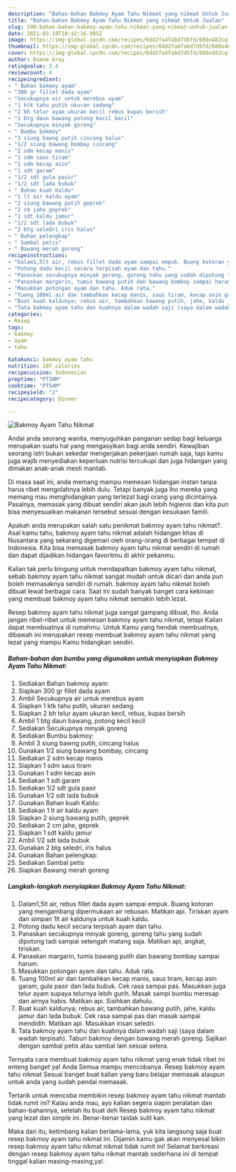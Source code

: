 ```yaml
---
description: "Bahan-bahan Bakmoy Ayam Tahu Nikmat yang nikmat Untuk Jualan"
title: "Bahan-bahan Bakmoy Ayam Tahu Nikmat yang nikmat Untuk Jualan"
slug: 590-bahan-bahan-bakmoy-ayam-tahu-nikmat-yang-nikmat-untuk-jualan
date: 2021-03-19T18:42:16.995Z
image: https://img-global.cpcdn.com/recipes/6dd2fa4fabd7d5fd/680x482cq70/bakmoy-ayam-tahu-nikmat-foto-resep-utama.jpg
thumbnail: https://img-global.cpcdn.com/recipes/6dd2fa4fabd7d5fd/680x482cq70/bakmoy-ayam-tahu-nikmat-foto-resep-utama.jpg
cover: https://img-global.cpcdn.com/recipes/6dd2fa4fabd7d5fd/680x482cq70/bakmoy-ayam-tahu-nikmat-foto-resep-utama.jpg
author: Duane Gray
ratingvalue: 3.4
reviewcount: 4
recipeingredient:
- " Bahan bakmoy ayam"
- "300 gr fillet dada ayam"
- "Secukupnya air untuk merebus ayam"
- "1 ktk tahu putih ukuran sedang"
- "2 bh telur ayam ukuran kecil rebus kupas bersih"
- "1 btg daun bawang potong kecil kecil"
- "Secukupnya minyak goreng"
- " Bumbu bakmoy"
- "3 siung bawng putih cincang halus"
- "1/2 siung bawang bombay cincang"
- "2 sdm kecap manis"
- "1 sdm saus tiram"
- "1 sdm kecap asin"
- "1 sdt garam"
- "1/2 sdt gula pasir"
- "1/2 sdt lada bubuk"
- " Bahan kuah Kaldu"
- "1 lt air kaldu ayam"
- "2 siung bawang putih geprek"
- "2 cm jahe geprek"
- "1 sdt kaldu jamur"
- "1/2 sdt lada bubuk"
- "2 btg seledri iris halus"
- " Bahan pelengkap"
- " Sambal petis"
- " Bawang merah goreng"
recipeinstructions:
- "Dalam1,5lt air, rebus fillet dada ayam sampai empuk. Buang kotoran yang mengambang dipermukaan air rebusan. Matikan api. Tiriskan ayam dan simpan 1lt air kaldunya untuk kuah kaldu."
- "Potong dadu kecil secara terpisah ayam dan tahu."
- "Panaskan secukupnya minyak goreng, goreng tahu yang sudah dipotong tadi sampai setengah matang saja. Matikan api, angkat, tiriskan."
- "Panaskan margarin, tumis bawang putih dan bawang bombay sampai harum."
- "Masukkan potongan ayam dan tahu. Aduk rata."
- "Tuang 100ml air dan tambahkan kecap manis, saus tiram, kecap asin garam, gula pasir dan lada bubuk. Cek rasa sampai pas. Masukkan juga telur ayam supaya telurnya lebih gurih. Masak sampi bumbu meresap dan airnya habis. Matikan api. Sisihkan dahulu."
- "Buat kuah kaldunya; rebus air, tambahkan bawang putih, jahe, kaldu jamur dan lada bubuk. Cek rasa sampai pas dan masak sampai mendidih. Matikan api. Masukkan irisan seledri."
- "Tata bakmoy ayam tahu dan kuahnya dalam wadah saji (saya dalam wadah terpisah). Taburi bakmoy dengan bawang merah goreng. Sajikan dengan sambal petis atau sambal lain sesuai selera."
categories:
- Resep
tags:
- bakmoy
- ayam
- tahu

katakunci: bakmoy ayam tahu 
nutrition: 107 calories
recipecuisine: Indonesian
preptime: "PT38M"
cooktime: "PT54M"
recipeyield: "2"
recipecategory: Dinner

---
```



![Bakmoy Ayam Tahu Nikmat](https://img-global.cpcdn.com/recipes/6dd2fa4fabd7d5fd/680x482cq70/bakmoy-ayam-tahu-nikmat-foto-resep-utama.jpg)

Andai anda seorang wanita, menyuguhkan panganan sedap bagi keluarga merupakan suatu hal yang mengasyikan bagi anda sendiri. Kewajiban seorang istri bukan sekedar mengerjakan pekerjaan rumah saja, tapi kamu juga wajib menyediakan keperluan nutrisi tercukupi dan juga hidangan yang dimakan anak-anak mesti mantab.

Di masa  saat ini, anda memang mampu memesan hidangan instan tanpa harus ribet mengolahnya lebih dulu. Tetapi banyak juga lho mereka yang memang mau menghidangkan yang terlezat bagi orang yang dicintainya. Pasalnya, memasak yang dibuat sendiri akan jauh lebih higienis dan kita pun bisa menyesuaikan makanan tersebut sesuai dengan kesukaan famili. 



Apakah anda merupakan salah satu penikmat bakmoy ayam tahu nikmat?. Asal kamu tahu, bakmoy ayam tahu nikmat adalah hidangan khas di Nusantara yang sekarang digemari oleh orang-orang di berbagai tempat di Indonesia. Kita bisa memasak bakmoy ayam tahu nikmat sendiri di rumah dan dapat dijadikan hidangan favoritmu di akhir pekanmu.

Kalian tak perlu bingung untuk mendapatkan bakmoy ayam tahu nikmat, sebab bakmoy ayam tahu nikmat sangat mudah untuk dicari dan anda pun boleh memasaknya sendiri di rumah. bakmoy ayam tahu nikmat boleh dibuat lewat berbagai cara. Saat ini sudah banyak banget cara kekinian yang membuat bakmoy ayam tahu nikmat semakin lebih lezat.

Resep bakmoy ayam tahu nikmat juga sangat gampang dibuat, lho. Anda jangan ribet-ribet untuk memesan bakmoy ayam tahu nikmat, tetapi Kalian dapat membuatnya di rumahmu. Untuk Kamu yang hendak membuatnya, dibawah ini merupakan resep membuat bakmoy ayam tahu nikmat yang lezat yang mampu Kamu hidangkan sendiri.

<!--inarticleads1-->

##### Bahan-bahan dan bumbu yang digunakan untuk menyiapkan Bakmoy Ayam Tahu Nikmat:

1. Sediakan  Bahan bakmoy ayam:
1. Siapkan 300 gr fillet dada ayam
1. Ambil Secukupnya air untuk merebus ayam
1. Siapkan 1 ktk tahu putih, ukuran sedang
1. Siapkan 2 bh telur ayam ukuran kecil, rebus, kupas bersih
1. Ambil 1 btg daun bawang, potong kecil kecil
1. Sediakan Secukupnya minyak goreng
1. Sediakan  Bumbu bakmoy:
1. Ambil 3 siung bawng putih, cincang halus
1. Gunakan 1/2 siung bawang bombay, cincang
1. Sediakan 2 sdm kecap manis
1. Siapkan 1 sdm saus tiram
1. Gunakan 1 sdm kecap asin
1. Sediakan 1 sdt garam
1. Sediakan 1/2 sdt gula pasir
1. Gunakan 1/2 sdt lada bubuk
1. Gunakan  Bahan kuah Kaldu:
1. Sediakan 1 lt air kaldu ayam
1. Siapkan 2 siung bawang putih, geprek
1. Sediakan 2 cm jahe, geprek
1. Siapkan 1 sdt kaldu jamur
1. Ambil 1/2 sdt lada bubuk
1. Gunakan 2 btg seledri, iris halus
1. Gunakan  Bahan pelengkap:
1. Sediakan  Sambal petis
1. Siapkan  Bawang merah goreng




<!--inarticleads2-->

##### Langkah-langkah menyiapkan Bakmoy Ayam Tahu Nikmat:

1. Dalam1,5lt air, rebus fillet dada ayam sampai empuk. Buang kotoran yang mengambang dipermukaan air rebusan. Matikan api. Tiriskan ayam dan simpan 1lt air kaldunya untuk kuah kaldu.
1. Potong dadu kecil secara terpisah ayam dan tahu.
1. Panaskan secukupnya minyak goreng, goreng tahu yang sudah dipotong tadi sampai setengah matang saja. Matikan api, angkat, tiriskan.
1. Panaskan margarin, tumis bawang putih dan bawang bombay sampai harum.
1. Masukkan potongan ayam dan tahu. Aduk rata.
1. Tuang 100ml air dan tambahkan kecap manis, saus tiram, kecap asin garam, gula pasir dan lada bubuk. Cek rasa sampai pas. Masukkan juga telur ayam supaya telurnya lebih gurih. Masak sampi bumbu meresap dan airnya habis. Matikan api. Sisihkan dahulu.
1. Buat kuah kaldunya; rebus air, tambahkan bawang putih, jahe, kaldu jamur dan lada bubuk. Cek rasa sampai pas dan masak sampai mendidih. Matikan api. Masukkan irisan seledri.
1. Tata bakmoy ayam tahu dan kuahnya dalam wadah saji (saya dalam wadah terpisah). Taburi bakmoy dengan bawang merah goreng. Sajikan dengan sambal petis atau sambal lain sesuai selera.




Ternyata cara membuat bakmoy ayam tahu nikmat yang enak tidak ribet ini enteng banget ya! Anda Semua mampu mencobanya. Resep bakmoy ayam tahu nikmat Sesuai banget buat kalian yang baru belajar memasak ataupun untuk anda yang sudah pandai memasak.

Tertarik untuk mencoba membikin resep bakmoy ayam tahu nikmat mantab tidak rumit ini? Kalau anda mau, ayo kalian segera siapin peralatan dan bahan-bahannya, setelah itu buat deh Resep bakmoy ayam tahu nikmat yang lezat dan simple ini. Benar-benar taidak sulit kan. 

Maka dari itu, ketimbang kalian berlama-lama, yuk kita langsung saja buat resep bakmoy ayam tahu nikmat ini. Dijamin kamu gak akan menyesal bikin resep bakmoy ayam tahu nikmat nikmat tidak rumit ini! Selamat berkreasi dengan resep bakmoy ayam tahu nikmat mantab sederhana ini di tempat tinggal kalian masing-masing,ya!.

